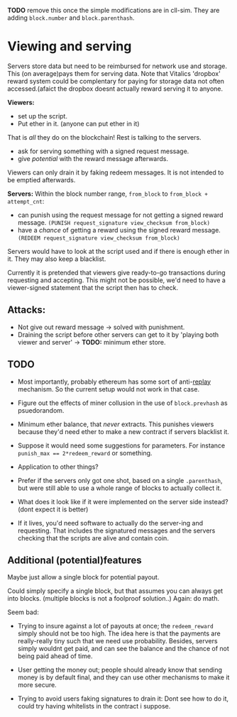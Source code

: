 **TODO** remove this once the simple modifications are in cll-sim.
They are adding `block.number` and `block.parenthash`.

# Viewing and serving
Servers store data but need to be reimbursed for network use and storage. 
This (on average)pays them for serving data. Note that Vitalics 'dropbox' 
reward system could be complentary for paying for storage data not often
accessed.(afaict the dropbox doesnt actually reward serving it to anyone.

**Viewers:**

* set up the script.
* Put ether in it. (anyone can put ether in it)

That is *all* they do on the blockchain! Rest is talking to the servers.

* ask for serving something with a signed request message.
* give *potential* with the reward message afterwards.

Viewers can only drain it by faking redeem messages. It is not intended to be
emptied afterwards.

**Servers:**
Within the block number range, `from_block` to `from_block + attempt_cnt`:

* can punish using the request message for not getting a signed reward message.
  `(PUNISH request_signature view_checksum from_block)`
* have a *chance* of getting a reward using the signed reward message.
  `(REDEEM request_signature view_checksum from_block)`

Servers would have to look at the script used and if there is enough ether in 
it. They may also keep a blacklist.

Currently it is pretended that viewers give ready-to-go transactions during
requesting and accepting. This might not be possible, we'd need to have a 
viewer-signed statement that the script then has to check.

## Attacks:
* Not give out reward message &rightarrow; solved with punishment.
* Draining the script before other servers can get to it by 
  'playing both viewer and server' &rightarrow; **TODO:** minimum ether store.

## TODO
* Most importantly, probably ethereum has some sort of 
  anti-[replay](https://en.wikipedia.org/wiki/Replay_attack) mechanism. So
  the current setup would not work in that case.

* Figure out the effects of miner collusion in the use of `block.prevhash`
  as psuedorandom.

* Minimum ether balance, that *never* extracts. This punishes viewers
  because they'd need ether to make a new contract if servers blacklist it.

* Suppose it would need some suggestions for parameters. For instance 
  `punish_max == 2*redeem_reward` or something.

* Application to other things?

* Prefer if the servers only got one shot, based on a single `.parenthash`, but
  were still able to use a whole range of blocks to actually collect it.

* What does it look like if it were implemented on the server side instead?
  (dont expect it is better)

* If it lives, you'd need software to actually do the server-ing and requesting.
  That includes the signatured messages and the servers checking that the
  scripts are alive and contain coin.

## Additional (potential)features
Maybe just allow a single block for potential payout. 

Could simply specify a single block, but that assumes you can always get into
blocks. (multiple blocks is not a foolproof solution..) Again: do math.

Seem bad:

* Trying to insure against a lot of payouts at once; the `redeem_reward` simply
  should not be too high. The idea here is that the payments are really-really
  tiny such that we need use probability. Besides, servers simply wouldnt get
  paid, and can see the balance and the chance of not being paid ahead of time.

* User getting the money out; people should already know that sending money is
  by default final, and they can use other mechanisms to make it more secure.

* Trying to avoid users faking signatures to drain it: Dont see how to do it,
  could try having whitelists in the contract i suppose.
